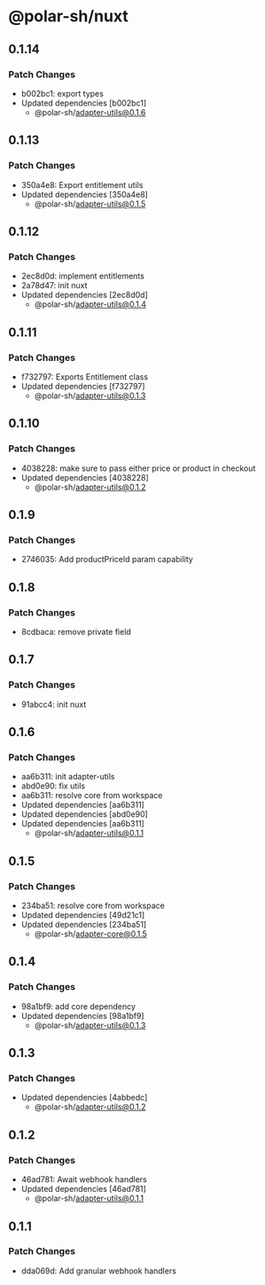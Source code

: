 # @polar-sh/nuxt

## 0.1.14

### Patch Changes

- b002bc1: export types
- Updated dependencies [b002bc1]
  - @polar-sh/adapter-utils@0.1.6

## 0.1.13

### Patch Changes

- 350a4e8: Export entitlement utils
- Updated dependencies [350a4e8]
  - @polar-sh/adapter-utils@0.1.5

## 0.1.12

### Patch Changes

- 2ec8d0d: implement entitlements
- 2a78d47: init nuxt
- Updated dependencies [2ec8d0d]
  - @polar-sh/adapter-utils@0.1.4

## 0.1.11

### Patch Changes

- f732797: Exports Entitlement class
- Updated dependencies [f732797]
  - @polar-sh/adapter-utils@0.1.3

## 0.1.10

### Patch Changes

- 4038228: make sure to pass either price or product in checkout
- Updated dependencies [4038228]
  - @polar-sh/adapter-utils@0.1.2

## 0.1.9

### Patch Changes

- 2746035: Add productPriceId param capability

## 0.1.8

### Patch Changes

- 8cdbaca: remove private field

## 0.1.7

### Patch Changes

- 91abcc4: init nuxt

## 0.1.6

### Patch Changes

- aa6b311: init adapter-utils
- abd0e90: fix utils
- aa6b311: resolve core from workspace
- Updated dependencies [aa6b311]
- Updated dependencies [abd0e90]
- Updated dependencies [aa6b311]
  - @polar-sh/adapter-utils@0.1.1

## 0.1.5

### Patch Changes

- 234ba51: resolve core from workspace
- Updated dependencies [49d21c1]
- Updated dependencies [234ba51]
  - @polar-sh/adapter-core@0.1.5

## 0.1.4

### Patch Changes

- 98a1bf9: add core dependency
- Updated dependencies [98a1bf9]
  - @polar-sh/adapter-utils@0.1.3

## 0.1.3

### Patch Changes

- Updated dependencies [4abbedc]
  - @polar-sh/adapter-utils@0.1.2

## 0.1.2

### Patch Changes

- 46ad781: Await webhook handlers
- Updated dependencies [46ad781]
  - @polar-sh/adapter-utils@0.1.1

## 0.1.1

### Patch Changes

- dda069d: Add granular webhook handlers
